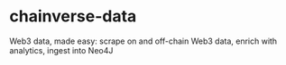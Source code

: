# chainverse-data
Web3 data, made easy: scrape on and off-chain Web3 data, enrich with analytics, ingest into Neo4J
